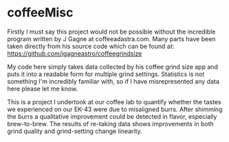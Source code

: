 # coffeeMisc

Firstly I must say this project would not be possible without the incredible program written by J Gagne at coffeeadastra.com.
Many parts have been taken directly from his source code which can be found at:
https://github.com/jgagneastro/coffeegrindsize

My code here simply takes data collected by his coffee grind size app and puts it into a readable form for multiple grind settings.
Statistics is not something I'm incredibly familiar with, so if I have misrepresented any data here please let me know.


This is a project I undertook at our coffee lab to quantify whether the tastes we experienced on our EK-43 were due to misaligned burrs. 
After shimming the burrs a qualitative improvement could be detected in flavor, especially brew-to-brew. The results of re-taking data
shows improvements in both grind quality and grind-setting change linearity.


